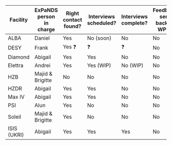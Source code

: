 Facility | ExPaNDS person in charge | Right contact found? | Interviews scheduled? | Interviews complete? | Feedback sent back to WP2?
-|-|-|-|-|-
ALBA | Daniel | Yes | No (soon)| No | No
DESY | Frank | Yes :question: | :question: | :question: | No
Diamond | Abigail | Yes | Yes | No | No
Elettra | Andrei | Yes | Yes (WIP) | No (WIP) | No | No
HZB | Majid & Brigitte| No | No | No | No |
HZDR | Abigail | Yes | Yes | No | No
Max IV | Abigail | Yes | Yes | No | No
PSI | Alun | Yes | No | No | No
Soleil | Majid & Brigitte| Yes| No | No | No
ISIS (UKRI) | Abigail | Yes | Yes | Yes | No
